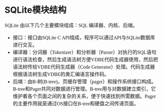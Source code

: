 # SQLite模块结构
<font face="微软雅黑" size="3px">

SQLite 由以下几个主要模块组成：SQL 编译器、内核、后端。
* 接口：接口由SQLite C API组成，程序可以通过API与SQLite数据库进行交互。
* 编译器：分词器（Tokenizer）和分析器（Parser）对执行的SQL语句进行语法检查，然后生成语法树方便VDBE代码生成器使用，然后把语法树传给VDBE代码生成器（Code Generator）处理。代码生成器根据语法树生成VDBE的类汇编语言操作码。
* 后端：由B-树(B-tree)，页缓存管理（pager）和操作系统接口构成。B-tree和Pager共同对数据进行管理。B-tree用与对数据建立索引，它维护着各个页面之间的复杂的关系，便于快速找到所需数据。Pager的主要作用就是通过OS接口在B-tree和硬盘之间传递页面。



